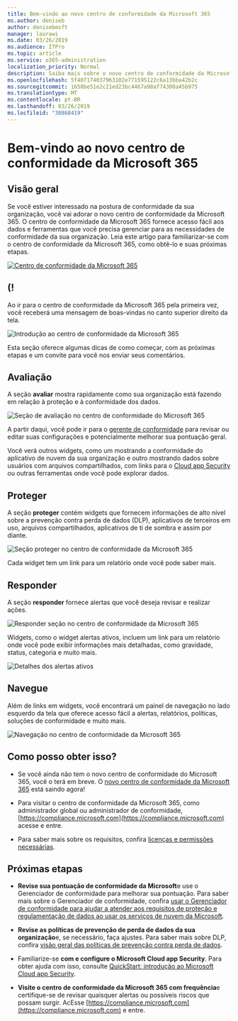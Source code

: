 ```yaml
---
title: Bem-vindo ao novo centro de conformidade da Microsoft 365
ms.author: deniseb
author: denisebmsft
manager: laurawi
ms.date: 03/26/2019
ms.audience: ITPro
ms.topic: article
ms.service: o365-administration
localization_priority: Normal
description: Saiba mais sobre o novo centro de conformidade da Microsoft 365, incluindo o que ele contém, como obtê-lo e suas próximas etapas.
ms.openlocfilehash: 5f407174037963102e771595122c6a13bba42b2c
ms.sourcegitcommit: 1658be51e2c21ed23bc4467a98af74300a45b975
ms.translationtype: MT
ms.contentlocale: pt-BR
ms.lasthandoff: 03/26/2019
ms.locfileid: "30868419"
---
```

# <a name="welcome-to-your-all-new-microsoft-365-compliance-center"></a>Bem-vindo ao novo centro de conformidade da Microsoft 365

## <a name="overview"></a>Visão geral

Se você estiver interessado na postura de conformidade da sua organização, você vai adorar o novo centro de conformidade da Microsoft 365. O centro de conformidade da Microsoft 365 fornece acesso fácil aos dados e ferramentas que você precisa gerenciar para as necessidades de conformidade da sua organização. Leia este artigo para familiarizar-se com o centro de conformidade da Microsoft 365, como obtê-lo e suas próximas etapas.

[![Centro de conformidade da Microsoft 365](media/m365-compliance-center.png)](https://compliance.microsoft.com)

## <a name="welcome"></a>(!

Ao ir para o centro de conformidade da Microsoft 365 pela primeira vez, você receberá uma mensagem de boas-vindas no canto superior direito da tela.

![Introdução ao centro de conformidade da Microsoft 365](media/m365-compliancecenter-welcomesteps.png)

Esta seção oferece algumas dicas de como começar, com as próximas etapas e um convite para você nos enviar seus comentários.

## <a name="assess"></a>Avaliação

A seção **avaliar** mostra rapidamente como sua organização está fazendo em relação à proteção e à conformidade dos dados.

![Seção de avaliação no centro de conformidade do Microsoft 365](media/m365-compliance-center-assess.png)

A partir daqui, você pode ir para o [gerente de conformidade](meet-data-protection-and-regulatory-reqs-using-microsoft-cloud.md) para revisar ou editar suas configurações e potencialmente melhorar sua pontuação geral.

Você verá outros widgets, como um mostrando a conformidade do aplicativo de nuvem da sua organização e outro mostrando dados sobre usuários com arquivos compartilhados, com links para o [Cloud app Security](https://docs.microsoft.com/cloud-app-security/) ou outras ferramentas onde você pode explorar dados.

## <a name="protect"></a>Proteger

A seção **proteger** contém widgets que fornecem informações de alto nível sobre a prevenção contra perda de dados (DLP), aplicativos de terceiros em uso, arquivos compartilhados, aplicativos de ti de sombra e assim por diante. 

![Seção proteger no centro de conformidade da Microsoft 365](media/m365-compliance-center-protect.png)

Cada widget tem um link para um relatório onde você pode saber mais.

## <a name="respond"></a>Responder

A seção **responder** fornece alertas que você deseja revisar e realizar ações.

![Responder seção no centro de conformidade da Microsoft 365](media/m365-compliance-center-respond.png)

Widgets, como o widget alertas ativos, incluem um link para um relatório onde você pode exibir informações mais detalhadas, como gravidade, status, categoria e muito mais.

![Detalhes dos alertas ativos](media/m365-compliance-center-alerts-details.png) 

## <a name="navigate"></a>Navegue

Além de links em widgets, você encontrará um painel de navegação no lado esquerdo da tela que oferece acesso fácil a alertas, relatórios, políticas, soluções de conformidade e muito mais. 

![Navegação no centro de conformidade da Microsoft 365](media/m365-compliance-center-leftnav.png)

## <a name="how-do-i-get-this"></a>Como posso obter isso?

- Se você ainda não tem o novo centro de conformidade do Microsoft 365, você o terá em breve. O [novo centro de conformidade da Microsoft 365](microsoft-security-and-compliance.md#microsoft-365-compliance-center) está saindo agora!

- Para visitar o centro de conformidade da Microsoft 365, como administrador global ou administrador de conformidade, [https://compliance.microsoft.com](https://compliance.microsoft.com) acesse e entre. 

- Para saber mais sobre os requisitos, confira [licenças e permissões necessárias](microsoft-security-and-compliance.md#required-licenses-and-permissions).

## <a name="next-steps"></a>Próximas etapas

- **Revise sua pontuação de conformidade da Microsoft**e use o Gerenciador de conformidade para melhorar sua pontuação. Para saber mais sobre o Gerenciador de conformidade, confira [usar o Gerenciador de conformidade para ajudar a atender aos requisitos de proteção e regulamentação de dados ao usar os serviços de nuvem da Microsoft](meet-data-protection-and-regulatory-reqs-using-microsoft-cloud.md).

- **Revise as políticas de prevenção de perda de dados da sua organização**e, se necessário, faça ajustes. Para saber mais sobre DLP, confira [visão geral das políticas de prevenção contra perda de dados](data-loss-prevention-policies.md). 

- Familiarize-se **com e configure o Microsoft Cloud app Security**. Para obter ajuda com isso, consulte [QuickStart: introdução ao Microsoft Cloud app Security](https://docs.microsoft.com/cloud-app-security/getting-started-with-cloud-app-security).  

- **Visite o centro de conformidade da Microsoft 365 com frequência**e certifique-se de revisar quaisquer alertas ou possíveis riscos que possam surgir. AcEsse [https://compliance.microsoft.com](https://compliance.microsoft.com) e entre.